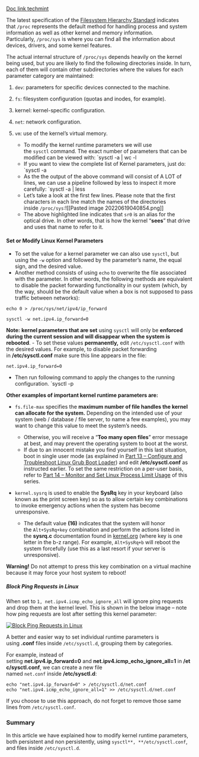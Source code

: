 [Doc link techmint](https://www.tecmint.com/change-modify-linux-kernel-runtime-parameters/)

The latest specification of the [Filesystem Hierarchy Standard](https://www.tecmint.com/linux-directory-structure-and-important-files-paths-explained/) indicates that `/proc` represents the default method for handling process and system information as well as other kernel and memory information. Particularly, `/proc/sys` is where you can find all the information about devices, drivers, and some kernel features.

The actual internal structure of `/proc/sys` depends heavily on the kernel being used, but you are likely to find the following directories inside. In turn, each of them will contain other subdirectories where the values for each parameter category are maintained:

1.  `dev`: parameters for specific devices connected to the machine.
2.  `fs`: filesystem configuration (quotas and inodes, for example).
3.  kernel: kernel-specific configuration.
4.  `net`: network configuration.
5.  `vm`: use of the kernel’s virtual memory.

	- To modify the kernel runtime parameters we will use the `sysctl` command. The exact number of parameters that can be modified can be viewed with:  `sysctl -a | wc -l
	- If you want to view the complete list of Kernel parameters, just do: `sysctl -a 
	- As the the output of the above command will consist of A LOT of lines, we can use a pipeline followed by less to inspect it more carefully: `sysctl -a | less
	- Let’s take a look at the first few lines. Please note that the first characters in each line match the names of the directories inside `/proc/sys`:![[Pasted image 20220619040854.png]]
	- The above highlighted line indicates that `sr0` is an alias for the optical drive. In other words, that is how the kernel “**sees**” that drive and uses that name to refer to it.

#### Set or Modify Linux Kernel Parameters

- To set the value for a kernel parameter we can also use `sysctl`, but using the `-w` option and followed by the parameter’s name, the equal sign, and the desired value.
- Another method consists of using `echo` to overwrite the file associated with the parameter. In other words, the following methods are equivalent to disable the packet forwarding functionality in our system (which, by the way, should be the default value when a box is not supposed to pass traffic between networks):
```
echo 0 > /proc/sys/net/ipv4/ip_forward

sysctl -w net.ipv4.ip_forward=0

```

**Note:** **kernel parameters that are set** using `sysctl` will only be **enforced during the current session and will disappear when the system is rebooted**.
	- To set these values **permanently,** edit `/etc/sysctl.conf` with the desired values. For example, to disable packet forwarding in **/etc/sysctl.conf** make sure this line appears in the file:
```
net.ipv4.ip_forward=0
```

- Then run following command to apply the changes to the running configuration. `sysctl -p

**Other examples of important kernel runtime parameters are:**

- `fs.file-max` specifies the **maximum number of file handles the kernel can allocate for the system.** Depending on the intended use of your system (web / database / file server, to name a few examples), you may want to change this value to meet the system’s needs.
	- Otherwise, you will receive a “**Too many open files**” error message at best, and may prevent the operating system to boot at the worst.
	- If due to an innocent mistake you find yourself in this last situation, boot in single user mode (as explained in [Part 13 – Configure and Troubleshoot Linux Grub Boot Loader](https://www.tecmint.com/configure-and-troubleshoot-grub-boot-loader-linux/)) and edit **/etc/sysctl.conf** as instructed earlier. To set the same restriction on a per-user basis, refer to [Part 14 – Monitor and Set Linux Process Limit Usage](https://www.tecmint.com/monitor-linux-processes-and-set-process-limits-per-user/) of this series.

- `kernel.sysrq` is used to enable the **SysRq** key in your keyboard (also known as the print screen key) so as to allow certain key combinations to invoke emergency actions when the system has become unresponsive.
	- The default value **(16)** indicates that the system will honor the `Alt+SysRq+key` combination and perform the actions listed in the **sysrq.c** documentation found in [kernel.org](https://www.kernel.org/doc/Documentation/sysrq.txt) (where key is one letter in the b-z range). For example, `Alt+SysRq+b` will reboot the system forcefully (use this as a last resort if your server is unresponsive).

**Warning!** Do not attempt to press this key combination on a virtual machine because it may force your host system to reboot!


##### Block Ping Requests in Linux

When set to `1, net.ipv4.icmp_echo_ignore_all` will ignore ping requests and drop them at the kernel level. This is shown in the below image – note how ping requests are lost after setting this kernel parameter:

[![Block Ping Requests in Linux](https://www.tecmint.com/wp-content/uploads/2016/04/Block-Ping-Requests-in-Linux.png)](https://www.tecmint.com/wp-content/uploads/2016/04/Block-Ping-Requests-in-Linux.png)

A better and easier way to set individual runtime parameters is using **.conf** files inside `/etc/sysctl.d`, grouping them by categories.

For example, instead of setting **net.ipv4.ip_forward=0** and **net.ipv4.icmp_echo_ignore_all=1** in **/etc/sysctl.conf**, we can create a new file named `net.conf` inside **/etc/sysctl.d**:

```
echo "net.ipv4.ip_forward=0" > /etc/sysctl.d/net.conf
echo "net.ipv4.icmp_echo_ignore_all=1" >> /etc/sysctl.d/net.conf
```

If you choose to use this approach, do not forget to remove those same lines from `/etc/sysctl.conf`.

### Summary

In this article we have explained how to modify kernel runtime parameters, both persistent and non persistently, using `sysctl**, **/etc/sysctl.conf`, and files inside `/etc/sysctl.d`.